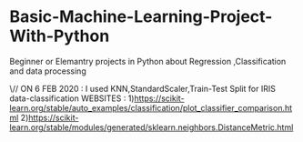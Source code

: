 # Basic-Machine-Learning-Project-With-Python
Beginner or Elemantry projects in Python about Regression ,Classification and data processing


\\// ON 6 FEB 2020 : I used KNN,StandardScaler,Train-Test Split for IRIS data-classification 
WEBSITES : 1)https://scikit-learn.org/stable/auto_examples/classification/plot_classifier_comparison.html
           2)https://scikit-learn.org/stable/modules/generated/sklearn.neighbors.DistanceMetric.html
